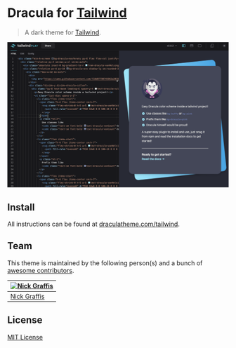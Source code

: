 # Dracula for [Tailwind](https://tailwindcss.com)

> A dark theme for [Tailwind](https://tailwindcss.com).

![Screenshot](./screenshot.png)

## Install

All instructions can be found at [draculatheme.com/tailwind](https://draculatheme.com/tailwind).

## Team

This theme is maintained by the following person(s) and a bunch of [awesome contributors](https://github.com/dracula/template/graphs/contributors).

[![Nick Graffis](https://github.com/nickgraffis.png?size=100)](https://github.com/nickgraffis) |
--- |
[Nick Graffis](https://github.com/nickgraffis) |

## License

[MIT License](./LICENSE)
